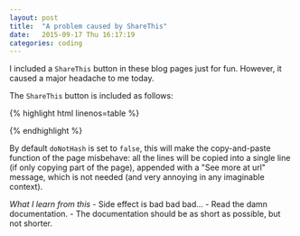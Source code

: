 ```yaml
---
layout: post
title:  "A problem caused by ShareThis"
date:   2015-09-17 Thu 16:17:19
categories: coding
---
```


I included a `ShareThis` button in these blog pages just for fun.  However, it
caused a major headache to me today.

The `ShareThis` button is included as follows:

{% highlight html linenos=table %}
<script type="text/javascript" src="http://w.sharethis.com/button/buttons.js">
</script>
<script type="text/javascript">
    stLight.options({publisher: "5f23ad09-232d-48f3-8b7b-89f9c51d2a5d",
                     doNotHash: true,
                     doNotCopy: false,
                     hashAddressBar: false});
</script>
{% endhighlight %}

By default `doNotHash` is set to `false`, this will make the copy-and-paste
function of the page misbehave: all the lines will be copied into a single line
(if only copying part of the page), appended with a "See more at url" message,
which is not needed (and very annoying in any imaginable context).

*What I learn from this*
    - Side effect is bad bad bad...
    - Read the damn documentation.
    - The documentation should be as short as possible, but not shorter.
